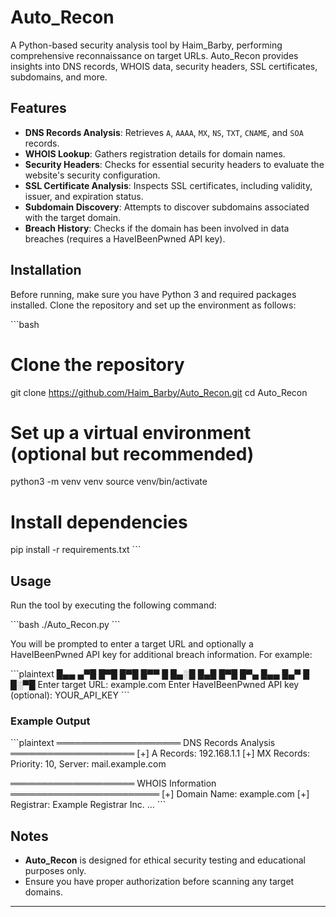 # Auto_Recon

A Python-based security analysis tool by Haim_Barby, performing comprehensive reconnaissance on target URLs. Auto_Recon provides insights into DNS records, WHOIS data, security headers, SSL certificates, subdomains, and more.

## Features

- **DNS Records Analysis**: Retrieves `A`, `AAAA`, `MX`, `NS`, `TXT`, `CNAME`, and `SOA` records.
- **WHOIS Lookup**: Gathers registration details for domain names.
- **Security Headers**: Checks for essential security headers to evaluate the website's security configuration.
- **SSL Certificate Analysis**: Inspects SSL certificates, including validity, issuer, and expiration status.
- **Subdomain Discovery**: Attempts to discover subdomains associated with the target domain.
- **Breach History**: Checks if the domain has been involved in data breaches (requires a HaveIBeenPwned API key).

## Installation

Before running, make sure you have Python 3 and required packages installed. Clone the repository and set up the environment as follows:

\```bash
# Clone the repository
git clone https://github.com/Haim_Barby/Auto_Recon.git
cd Auto_Recon

# Set up a virtual environment (optional but recommended)
python3 -m venv venv
source venv/bin/activate

# Install dependencies
pip install -r requirements.txt
\```

## Usage

Run the tool by executing the following command:

\```bash
./Auto_Recon.py
\```

You will be prompted to enter a target URL and optionally a HaveIBeenPwned API key for additional breach information. For example:

\```plaintext
   █▄▄ ▄▀█ █▀█     █▀█     █▀▀ █ █▄░█
   █▄█ █▀█ █▀▄ █▄▄     █▄▀     █ █░▀█
Enter target URL: example.com
Enter HaveIBeenPwned API key (optional): YOUR_API_KEY
\```

### Example Output

\```plaintext
════════════════════ DNS Records Analysis ════════════════════
[+] A Records: 192.168.1.1
[+] MX Records: Priority: 10, Server: mail.example.com

════════════════════ WHOIS Information ════════════════════════
[+] Domain Name: example.com
[+] Registrar: Example Registrar Inc.
...
\```

## Notes

- **Auto_Recon** is designed for ethical security testing and educational purposes only.
- Ensure you have proper authorization before scanning any target domains.

---
